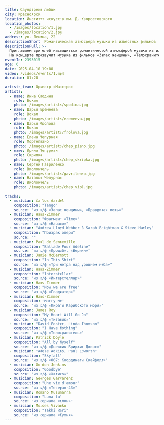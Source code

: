 ```yaml
---
title: Саундтреки любви
city: Красноярск
location: Институт искусств им. Д. Хворостовского
location_photos:
  - /images/location/1.jpg
  - /images/location/2.jpg
address: ул. Ленина, 22
descriptionShort: Романтическая атмосфера музыки из известных фильмов
descriptionFull: >-
  Приглашаем зрителей насладиться романтической атмосферой музыки из известных фильмов, от которой замирают сердца.
  На концерте прозвучит музыка из фильмов «Запах женщины», «Телохранитель», «Хатико», «Титаник», «Три метра над уровнем неба» и других кинолент. Эти музыкальные киношедевры разбудят теплые воспоминания и искренние чувства, окутают атмосферой нежности и влюблённости.
eventId: 2393015
age: 6
date: 2025-04-10 19:00
video: /videos/events/1.mp4
duration: 01:20

artists_team: Оркестр «Маэстро»
artists:
  - name: Инна Сподина
    role: Вокал
    photo: /images/artists/spodina.jpg
  - name: Дарья Еремеева
    role: Вокал
    photo: /images/artists/eremeeva.jpg
  - name: Дарья Фролова
    role: Вокал
    photo: /images/artists/frolova.jpg
  - name: Елена Чепурная
    role: Фортепиано
    photo: /images/artists/chep_piano.jpg
  - name: Ирина Чепурная 
    role: Скрипка
    photo: /images/artists/chep_skripka.jpg
  - name: Сергей Гавриленко
    role: Виолончель
    photo: /images/artists/gavrilenko.jpg
  - name: Наталья Чепурная
    role: Виолончель
    photo: /images/artists/chep_viol.jpg
 
tracks:
  - musician: Carlos Gardel
    composition: "Tango"
    source: "из к/ф «Запах женщины», «Правдивая ложь»"
  - musician: Hans-Zimmer
    composition: "Фрагмент «Time»"
    source: "из к/ф «Начало»"
  - musician: "Andrew Lloyd Webber & Sarah Brightman & Steve Harley"
    composition: "Призрак оперы"
    source: ""
  - musician: Paul de Senneville
    composition: "Ballade Pour Adeline"
    source: "из к/ф «Прощай», «Берлин»"
  - musician: Jamie McDermott
    composition: "In This Shirt"
    source: "из к/ф «Три метра над уровнем неба»"
  - musician: Hans-Zimmer
    composition: "Interstellar"
    source: "из к/ф «Интерстеллар»"
  - musician: Hans-Zimmer
    composition: "Now we are free"
    source: "из к/ф «Гладиатор»"
  - musician: Hans-Zimmer
    composition: "Marry Ме"
    source: "из к/ф «Пираты Карибского моря»"
  - musician: James Roy
    composition: "My Heart Will Go On"
    source: "из к/ф «Титаник»"
  - musician: "David Foster, Linda Thomson"
    composition: "I Have Nothing"
    source: "из к/ф «Телохранитель»"
  - musician: Patrick Doyle
    composition: "All by Myself"
    source: "из к/ф «Дневник Бриджит Джонс»"
  - musician: "Adele Adkins, Paul Epworth"
    composition: "Skyfall"
    source: "из к/ф «007: Координаты Скайфолл»"
  - musician: Gordon Jenkins
    composition: "Goodbye"
    source: "из к/ф «Хатико»"
  - musician: Georges Garvarenz
    composition: "Une vie d'amour"
    source: "из к/ф «Тегеран-43»"
  - musician: Romano Musumarra
    composition: "Luna tu"
    source: "из сериала «Клон»"
  - musician: Moises Vivanko
    composition: "Takki Rari"
    source: "из сериала «Кухня»
---
```

